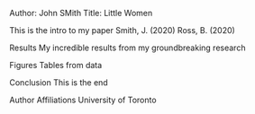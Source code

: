 Author: John SMith
Title: Little Women

This is the intro to my paper
Smith, J. (2020)
Ross, B. (2020)

Results
My incredible results from my groundbreaking research

Figures
Tables from data

Conclusion
This is the end

Author Affiliations
University of Toronto
